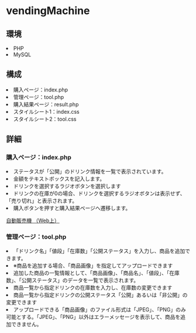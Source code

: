 # vendingMachine

<h2>環境</h2>
<li>PHP</li>
<li>MySQL</li>

<h2>構成</h2>
<li>購入ページ：index.php</li>
<li>管理ページ：tool.php</li>
<li>購入結果ページ：result.php</li>
<li>スタイルシート1：index.css</li>
<li>スタイルシート2：tool.css</li>

<h2>詳細</h2>

<h3>購入ページ：index.php</h3>
<li>ステータスが「公開」のドリンク情報を一覧で表示されています。</li>
<li>金額をテキストボックスを記入します。</li>
<li>ドリンクを選択するラジオボタンを選択します</li>
<li>ドリンクの在庫が0の場合、ドリンクを選択するラジオボタンは表示せず、「売り切れ」と表示されます。</li>
<li>購入ボタンを押すと購入結果ページへ遷移します。</li>
<p><a href="http://codecamp22349.lesson7.codecamp.jp//php/21/php/index.php" target="_blank">自動販売機 （Web上）</a></p>

<h3>管理ページ：tool.php</h3>
<li>「ドリンク名」「値段」「在庫数」「公開ステータス」を入力し、商品を追加できます。</li>
<li>※商品を追加する場合、「商品画像」を指定してアップロードできます</li>
<li>追加した商品の一覧情報として、「商品画像」、「商品名」、「値段」、「在庫数」、「公開ステータス」のデータを一覧で表示されます。</li>
<li>商品一覧から指定ドリンクの在庫数を入力し、在庫数の変更できます</li>
<li>商品一覧から指定ドリンクの公開ステータス「公開」あるいは「非公開」の変更できます</li>
<li>アップロードできる「商品画像」のファイル形式は「JPEG」、「PNG」のみ可能とする。「JPEG」、「PNG」以外はエラーメッセージを表示して、商品を追加できません。</li>
